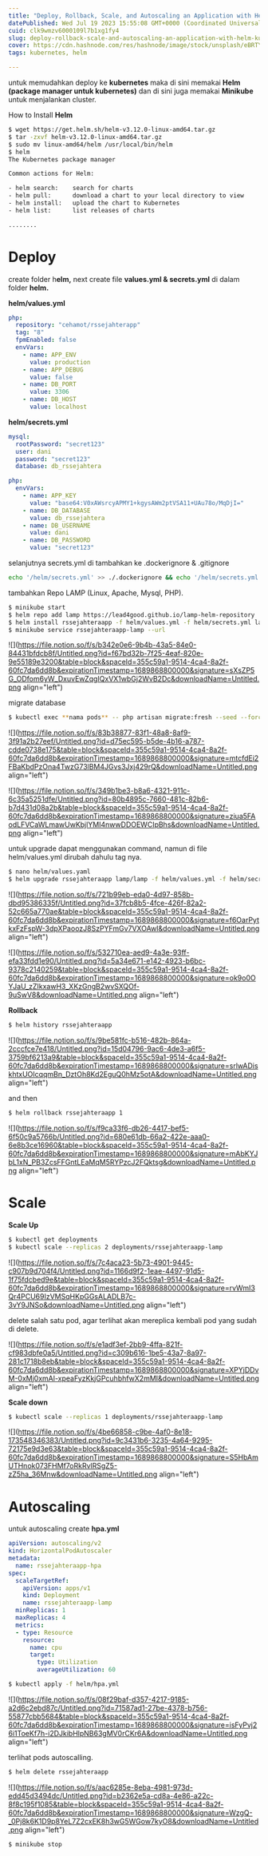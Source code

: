 ```yaml
---
title: "Deploy, Rollback, Scale, and Autoscaling an Application with Helm (Kubernetes)"
datePublished: Wed Jul 19 2023 15:55:08 GMT+0000 (Coordinated Universal Time)
cuid: clk9wmzv6000109l7b1xg1fy4
slug: deploy-rollback-scale-and-autoscaling-an-application-with-helm-kubernetes
cover: https://cdn.hashnode.com/res/hashnode/image/stock/unsplash/eBRTYyjwpRY/upload/05bd80085ce79a5245bb671175d6a1a0.jpeg
tags: kubernetes, helm

---
```


untuk memudahkan deploy ke **kubernetes** maka di sini memakai **Helm (package manager untuk kubernetes)** dan di sini juga memakai **Minikube** untuk menjalankan cluster.

How to Install **Helm**

```bash
$ wget https://get.helm.sh/helm-v3.12.0-linux-amd64.tar.gz
$ tar -zxvf helm-v3.12.0-linux-amd64.tar.gz
$ sudo mv linux-amd64/helm /usr/local/bin/helm
$ helm
The Kubernetes package manager

Common actions for Helm:

- helm search:    search for charts
- helm pull:      download a chart to your local directory to view
- helm install:   upload the chart to Kubernetes
- helm list:      list releases of charts

........
```

# Deploy

create folder h**elm,** next create file **values.yml & secrets.yml** di dalam folder **helm.**

**helm/values.yml**

```yaml
php:
  repository: "cehamot/rssejahterapp"
  tag: "8"
  fpmEnabled: false
  envVars:
    - name: APP_ENV
      value: production
    - name: APP_DEBUG
      value: false
    - name: DB_PORT
      value: 3306
    - name: DB_HOST
      value: localhost
```

**helm/secrets.yml**

```yaml
mysql:
  rootPassword: "secret123"
  user: dani
  password: "secret123"
  database: db_rssejahtera

php:
  envVars:
    - name: APP_KEY
      value: "base64:V0xAWsrcyAPMY1+kgysAWm2ptVSA11+UAu78o/MqDjI="
    - name: DB_DATABASE
      value: db_rssejahtera
    - name: DB_USERNAME
      value: dani
    - name: DB_PASSWORD
      value: "secret123"
```

selanjutnya secrets.yml di tambahkan ke .dockerignore & .gitignore

```bash
echo '/helm/secrets.yml' >> ./.dockerignore && echo '/helm/secrets.yml' >> ./.gitignore
```

tambahkan Repo LAMP (Linux, Apache, Mysql, PHP).

```bash
$ minikube start
$ helm repo add lamp https://lead4good.github.io/lamp-helm-repository
$ helm install rssejahteraapp -f helm/values.yml -f helm/secrets.yml lamp/lamp
$ minikube service rssejahteraapp-lamp --url
```

![](https://file.notion.so/f/s/b342e0e6-9b4b-43a5-84e0-84431bfdcb8f/Untitled.png?id=f67bd32b-7f25-4eaf-820e-9e55189e3200&table=block&spaceId=355c59a1-9514-4ca4-8a2f-60fc7da6dd8b&expirationTimestamp=1689868800000&signature=sXsZP5G_ODfom6yW_DxuvEwZqgIQxVX1wbGj2WvB2Dc&downloadName=Untitled.png align="left")

migrate database

```bash
$ kubectl exec **nama pods** -- php artisan migrate:fresh --seed --force
```

![](https://file.notion.so/f/s/83b38877-83f1-48a8-8af9-3f91a2b27eef/Untitled.png?id=d75ec595-b5de-4b16-a787-cdde0738e175&table=block&spaceId=355c59a1-9514-4ca4-8a2f-60fc7da6dd8b&expirationTimestamp=1689868800000&signature=mtcfdEi2FBaKbdPzOna4TwzG73lBM4JGvs3Jxj429rQ&downloadName=Untitled.png align="left")

![](https://file.notion.so/f/s/349b1be3-b8a6-4321-911c-6c35a5251dfe/Untitled.png?id=80b4895c-7660-481c-82b6-b7d431d08a2b&table=block&spaceId=355c59a1-9514-4ca4-8a2f-60fc7da6dd8b&expirationTimestamp=1689868800000&signature=ziua5FAodLFVCaWLmawUwKbjlYMI4nwwDDOEWCIpBhs&downloadName=Untitled.png align="left")

untuk upgrade dapat menggunakan command, namun di file helm/values.yml dirubah dahulu tag nya.

```bash
$ nano helm/values.yaml
$ helm upgrade rssejahteraapp lamp/lamp -f helm/values.yml -f helm/secrets.yml 
```

![](https://file.notion.so/f/s/721b99eb-eda0-4d97-858b-dbd95386335f/Untitled.png?id=37fcb8b5-4fce-426f-82a2-52c665a770ae&table=block&spaceId=355c59a1-9514-4ca4-8a2f-60fc7da6dd8b&expirationTimestamp=1689868800000&signature=f6OarPytkxFzFspW-3dpXPaoozJ8SzPYFmGv7VXOAwI&downloadName=Untitled.png align="left")

![](https://file.notion.so/f/s/532710ea-aed9-4a3e-93ff-efa33fdd1e90/Untitled.png?id=5a34e671-e142-4923-b6bc-9378c2140259&table=block&spaceId=355c59a1-9514-4ca4-8a2f-60fc7da6dd8b&expirationTimestamp=1689868800000&signature=ok9o0OYJaU_zZIkxawH3_XKzGngB2wvSXQOf-9uSwV8&downloadName=Untitled.png align="left")

**Rollback**

```bash
$ helm history rssejahteraapp
```

![](https://file.notion.so/f/s/9be581fc-b516-482b-864a-2cccfce7e418/Untitled.png?id=15d04796-9ac6-4de3-a6f5-3759bf6213a9&table=block&spaceId=355c59a1-9514-4ca4-8a2f-60fc7da6dd8b&expirationTimestamp=1689868800000&signature=srlwADiskhtxUOIcqqmBn_DztOh8Kd2EguQ0hMz5otA&downloadName=Untitled.png align="left")

and then

```bash
$ helm rollback rssejahteraapp 1
```

![](https://file.notion.so/f/s/f9ca33f6-db26-4417-bef5-6f50c9a5766b/Untitled.png?id=680e61db-66a2-422e-aaa0-6e8b3ce16960&table=block&spaceId=355c59a1-9514-4ca4-8a2f-60fc7da6dd8b&expirationTimestamp=1689868800000&signature=mAbKYJbL1xN_PB3ZcsFFGntLEaMqM5RYPzcJ2FQktsg&downloadName=Untitled.png align="left")

# Scale

**Scale Up**

```bash
$ kubectl get deployments
$ kubectl scale --replicas 2 deployments/rssejahteraapp-lamp
```

![](https://file.notion.so/f/s/7c4aca23-5b73-4901-9445-c907b9d704f4/Untitled.png?id=1166d9f2-1eae-4497-91d5-1f75fdcbed9e&table=block&spaceId=355c59a1-9514-4ca4-8a2f-60fc7da6dd8b&expirationTimestamp=1689868800000&signature=rvWmI3Qr4PCU69IzVMSqHKpGGsALADLB7c-3vY9JNSo&downloadName=Untitled.png align="left")

delete salah satu pod, agar terlihat akan mereplica kembali pod yang sudah di delete.

![](https://file.notion.so/f/s/e1adf3ef-2bb9-4ffa-821f-cf983dbfe0a5/Untitled.png?id=c309b616-1be5-43a7-8a97-281c1718b8eb&table=block&spaceId=355c59a1-9514-4ca4-8a2f-60fc7da6dd8b&expirationTimestamp=1689868800000&signature=XPYjDDvM-0xMj0xmAl-xpeaFyzKkjGPcuhbhfwX2mMI&downloadName=Untitled.png align="left")

**Scale down**

```bash
$ kubectl scale --replicas 1 deployments/rssejahteraapp-lamp
```

![](https://file.notion.so/f/s/4be66858-c9be-4af0-8e18-173548346383/Untitled.png?id=9c3431b6-3235-4a64-9295-72175e9d3e63&table=block&spaceId=355c59a1-9514-4ca4-8a2f-60fc7da6dd8b&expirationTimestamp=1689868800000&signature=S5HbAmUTHnok073FHMf7oRkRvlRSgZ5-zZ5ha_36Mnw&downloadName=Untitled.png align="left")

# Autoscaling

untuk autoscaling create **hpa.yml**

```yaml
apiVersion: autoscaling/v2
kind: HorizontalPodAutoscaler
metadata:
  name: rssejahteraapp-hpa
spec:
  scaleTargetRef:
    apiVersion: apps/v1
    kind: Deployment
    name: rssejahteraapp-lamp
  minReplicas: 1
  maxReplicas: 4
  metrics:
  - type: Resource
    resource:
      name: cpu
      target:
        type: Utilization
        averageUtilization: 60
```

```bash
$ kubectl apply -f helm/hpa.yml
```

![](https://file.notion.so/f/s/08f29baf-d357-4217-9185-a2d6c2ebd87c/Untitled.png?id=71587ad1-27be-4378-b756-55877cbb5684&table=block&spaceId=355c59a1-9514-4ca4-8a2f-60fc7da6dd8b&expirationTimestamp=1689868800000&signature=isFyPvj26i1ToeKf7h-i2DJkibHlpNB63gMV0rCKr6A&downloadName=Untitled.png align="left")

terlihat pods autoscalling.

```bash
$ helm delete rssejahteraapp
```

![](https://file.notion.so/f/s/aac6285e-8eba-4981-973d-edd45d3494dc/Untitled.png?id=b2362e5a-cd8a-4e86-a22c-8f8c195f1085&table=block&spaceId=355c59a1-9514-4ca4-8a2f-60fc7da6dd8b&expirationTimestamp=1689868800000&signature=WzgQ-_0Pj8k6K1D9p8YeL7Z2cxEK8h3wG5WGow7kyO8&downloadName=Untitled.png align="left")

```bash
$ minikube stop
```